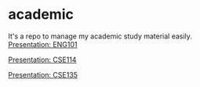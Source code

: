 # academic
It's a repo to manage my academic study material easily.  
<a href="https://docs.google.com/presentation/d/1Mbzii_KknsB9BLFOv6S02kmR7u667RbS/edit?usp=sharing&ouid=112006568631581707553&rtpof=true&sd=true" target="_blank">Presentation: ENG101 </a>


<a href="https://docs.google.com/presentation/d/1OcuFuBsbCmJC169usymBvK59kjox4t0Ek3UpxizqTcQ/edit?usp=sharing" target="_blank">Presentation: CSE114 </a>


<a href="https://docs.google.com/presentation/d/1zPdxLQUXg4R50lkWjzzoRwn3a81ZHbPrwWLixNGPNtM/edit?usp=sharing" target="_blank">Presentation: CSE135 </a>
